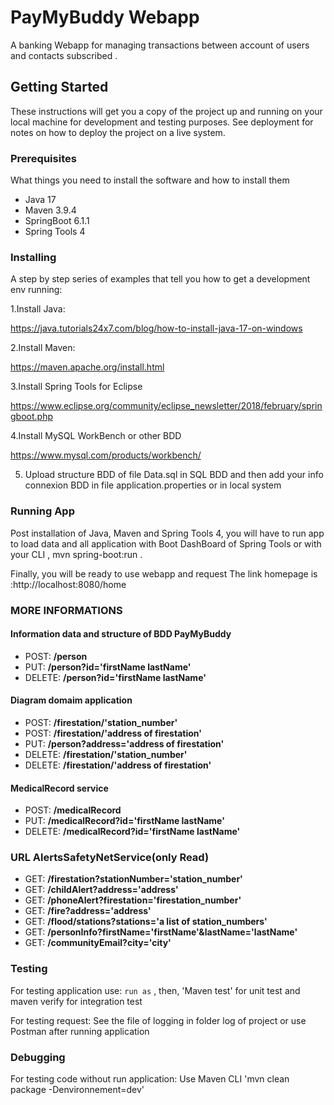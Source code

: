 # PayMyBuddy Webapp

A banking Webapp  for managing transactions between account of users and contacts subscribed .

## Getting Started

These instructions will get you a copy of the project up and running on your local machine for development and testing purposes. See deployment for notes on how to deploy the project on a live system.

### Prerequisites

What things you need to install the software and how to install them
- Java 17
- Maven 3.9.4
- SpringBoot 6.1.1
- Spring Tools 4

### Installing

A step by step series of examples that tell you how to get a development env running:

1.Install Java:

https://java.tutorials24x7.com/blog/how-to-install-java-17-on-windows

2.Install Maven:

https://maven.apache.org/install.html

3.Install Spring Tools for Eclipse

https://www.eclipse.org/community/eclipse_newsletter/2018/february/springboot.php

4.Install MySQL WorkBench or other BDD

https://www.mysql.com/products/workbench/

5. Upload structure BDD of file Data.sql in SQL BDD and  then add your info connexion BDD in file application.properties or in local system


### Running App

Post installation of Java, Maven and Spring Tools 4, you will have to run app to load data and all application with  Boot DashBoard of Spring Tools 
or with your CLI , mvn spring-boot:run .

Finally, you will be ready to  use webapp and request 
The link homepage  is :http://localhost:8080/home

### MORE INFORMATIONS

#### Information data and structure of BDD PayMyBuddy

- POST: **/person**
- PUT:  **/person?id='firstName lastName'**
- DELETE: **/person?id='firstName lastName'**

#### Diagram domaim application

- POST: **/firestation/'station_number'**
- POST: **/firestation/'address of firestation'**
- PUT: **/person?address='address of firestation'**
- DELETE: **/firestation/'station_number'**
- DELETE: **/firestation/'address of firestation'**

#### MedicalRecord service

- POST: **/medicalRecord**
- PUT:  **/medicalRecord?id='firstName lastName'**
- DELETE: **/medicalRecord?id='firstName lastName'**

### URL AlertsSafetyNetService(only Read)

- GET: **/firestation?stationNumber='station_number'**
- GET: **/childAlert?address='address'**
- GET: **/phoneAlert?firestation='firestation_number'**
- GET: **/fire?address='address'**
- GET: **/flood/stations?stations='a list of station_numbers'**
- GET: **/personInfo?firstName='firstName'&lastName='lastName'**
- GET: **/communityEmail?city='city'**

### Testing

 For testing application use:
`run as` , then, 'Maven test' for unit test and maven verify for integration test

 For testing request:
See the file of logging in folder log of project or use Postman after running application

### Debugging
 For testing code without run application:
Use  Maven CLI 'mvn clean package -Denvironnement=dev'

